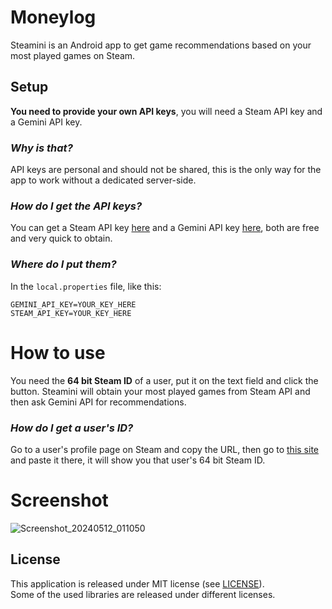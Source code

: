 # Moneylog
Steamini is an Android app to get game recommendations based on your most played games on Steam.<br>

## Setup
**You need to provide your own API keys**, you will need a Steam API key and a Gemini API key.

### *Why is that?*
API keys are personal and should not be shared, this is the only way for the app to work without a dedicated server-side.

### *How do I get the API keys?*
You can get a Steam API key [here](https://steamcommunity.com/dev/apikey) and a Gemini API key [here](https://ai.google.dev/gemini-api/docs/api-key), both are free and very quick to obtain.

### *Where do I put them?*
In the `local.properties` file, like this:
```
GEMINI_API_KEY=YOUR_KEY_HERE
STEAM_API_KEY=YOUR_KEY_HERE
```

# How to use
You need the **64 bit Steam ID** of a user, put it on the text field and click the button. Steamini will obtain your most played games from Steam API and then ask Gemini API for recommendations.

### *How do I get a user's ID?*
Go to a user's profile page on Steam and copy the URL, then go to [this site](https://profile.tf/) and paste it there, it will show you that user's 64 bit Steam ID.

# Screenshot
![Screenshot_20240512_011050](https://github.com/leomarques/steamini/assets/1104925/6ae8066a-1498-49fc-a54d-783d0887f5d8)

## License

This application is released under MIT license (see [LICENSE](LICENSE)).<br>
Some of the used libraries are released under different licenses.
